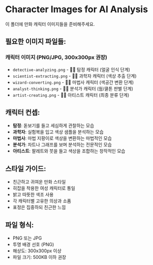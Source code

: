 # Character Images for AI Analysis

이 폴더에 만화 캐릭터 이미지들을 준비해주세요.

## 필요한 이미지 파일들:

### 캐릭터 이미지 (PNG/JPG, 300x300px 권장)
- `detective-analyzing.png` - 🕵️‍♀️ 탐정 캐릭터 (얼굴 인식 단계)
- `scientist-extracting.png` - 👩‍🔬 과학자 캐릭터 (색상 추출 단계)  
- `wizard-converting.png` - 🧙‍♀️ 마법사 캐릭터 (색공간 변환 단계)
- `analyst-thinking.png` - 👩‍💼 분석가 캐릭터 (웜/쿨톤 판별 단계)
- `artist-creating.png` - 👩‍🎨 아티스트 캐릭터 (최종 분류 단계)

## 캐릭터 컨셉:
- **탐정**: 돋보기를 들고 세심하게 관찰하는 모습
- **과학자**: 실험복을 입고 색상 샘플을 분석하는 모습  
- **마법사**: 마법 지팡이로 색상을 변환하는 마법적인 모습
- **분석가**: 차트나 그래프를 보며 분석하는 전문적인 모습
- **아티스트**: 팔레트와 붓을 들고 색상을 조합하는 창작적인 모습

## 스타일 가이드:
- 친근하고 귀여운 만화 스타일
- 히잡을 착용한 여성 캐릭터로 통일
- 밝고 따뜻한 색조 사용
- 각 캐릭터별 고유한 의상과 소품
- 표정은 집중하되 친근한 느낌

## 파일 형식:
- PNG 또는 JPG
- 투명 배경 선호 (PNG)
- 해상도: 300x300px 이상
- 파일 크기: 500KB 이하 권장